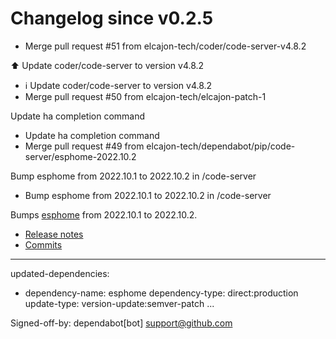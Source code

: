 # Changelog since v0.2.5
- Merge pull request #51 from elcajon-tech/coder/code-server-v4.8.2

⬆️ Update coder/code-server to version v4.8.2 
- ℹ️ Update coder/code-server to version v4.8.2 
- Merge pull request #50 from elcajon-tech/elcajon-patch-1

Update ha completion command 
- Update ha completion command 
- Merge pull request #49 from elcajon-tech/dependabot/pip/code-server/esphome-2022.10.2

Bump esphome from 2022.10.1 to 2022.10.2 in /code-server 
- Bump esphome from 2022.10.1 to 2022.10.2 in /code-server

Bumps [esphome](https://github.com/esphome/esphome) from 2022.10.1 to 2022.10.2.
- [Release notes](https://github.com/esphome/esphome/releases)
- [Commits](https://github.com/esphome/esphome/compare/2022.10.1...2022.10.2)

---
updated-dependencies:
- dependency-name: esphome
  dependency-type: direct:production
  update-type: version-update:semver-patch
...

Signed-off-by: dependabot[bot] <support@github.com> 
